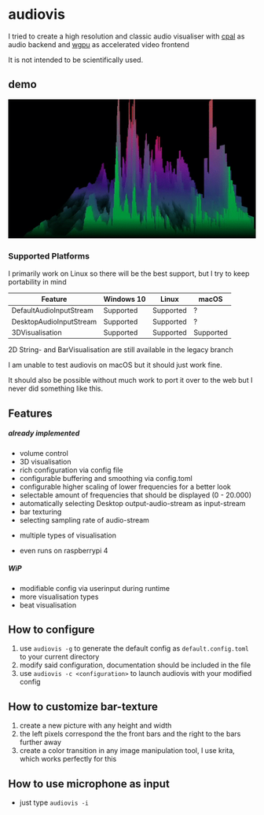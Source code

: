 # audiovis
I tried to create a high resolution and classic audio visualiser with [cpal](https://github.com/RustAudio/cpal) as audio backend and [wgpu](https://github.com/gfx-rs/wgpu) as accelerated video frontend

It is not intended to be scientifically used.

## demo
![](/media/demo.gif)

### Supported Platforms
I primarily work on Linux so there will be the best support, but I try to keep portability in mind

Feature                 |   Windows 10  |   Linux       |   macOS       |
----------------------- | ------------- | ------------- | ------------- |
DefaultAudioInputStream | Supported     | Supported     | ?             |
DesktopAudioInputStream | Supported     | Supported     | ?             |
3DVisualisation         | Supported     | Supported     | Supported     |

2D String- and BarVisualisation are still available in the legacy branch

I am unable to test audiovis on macOS but it should just work fine.

It should also be possible without much work to port it over to the web but I never did something like this.

## Features
##### already implemented
* volume control
* 3D visualisation
* rich configuration via config file
* configurable buffering and smoothing via config.toml
* configurable higher scaling of lower frequencies for a better look
* selectable amount of frequencies that should be displayed (0 - 20.000)
* automatically selecting Desktop output-audio-stream as input-stream
* bar texturing
* selecting sampling rate of audio-stream
+ multiple types of visualisation
* even runs on raspberrypi 4

##### WiP
* modifiable config via userinput during runtime
* more visualisation types
* beat visualisation

## How to configure
1. use `audiovis -g` to generate the default config as `default.config.toml` to your current directory
2. modify said configuration, documentation should be included in the file
3. use `audiovis -c <configuration>` to launch audiovis with your modified config

## How to customize bar-texture
1. create a new picture with any height and width
2. the left pixels correspond the the front bars and the right to the bars further away
3. create a color transition in any image manipulation tool, I use krita, which works perfectly for this

## How to use microphone as input
* just type `audiovis -i`
